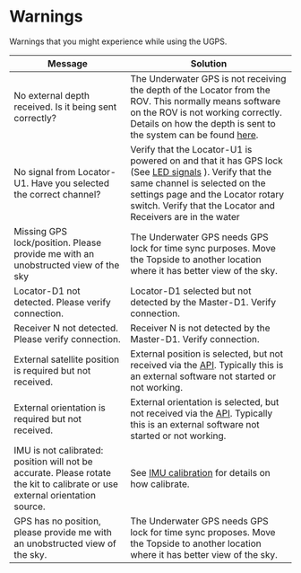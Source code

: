 # Warnings

Warnings that you might experience while using the UGPS.

| Message | Solution |
|---------|----------|
| No external depth received. Is it being sent correctly? | The Underwater GPS is not receiving the depth of the Locator from the ROV. This normally means software on the ROV is not working correctly. Details on how the depth is sent to the system can be found [here](../integration/api.md#providing-depth-to-system-when-using-locator-a1). |
| No signal from Locator-U1. Have you selected the correct channel? | Verify that the Locator-U1 is powered on and that it has GPS lock (See [LED signals](../locators/locator-u1.md#led-signals) ). Verify that the same channel is selected on the settings page and the Locator rotary switch. Verify that the Locator and Receivers are in the water |
| Missing GPS lock/position. Please provide me with an unobstructed view of the sky | The Underwater GPS needs GPS lock for time sync purposes. Move the Topside to another location where it has better view of the sky. |
| Locator-D1 not detected. Please verify connection. | Locator-D1 selected but not detected by the Master-D1. Verify connection. |
| Receiver N not detected. Please verify connection. | Receiver N is not detected by the Master-D1. Verify connection. |
| External satellite position is required but not received. | External position is selected, but not received via the [API](http://demo.waterlinked.com/swagger/#/external/external#SetMaster). Typically this is an external software not started or not working. |
| External orientation is required but not received. | External orientation is selected, but not received via the [API](http://demo.waterlinked.com/swagger/#/external/external#SetMaster). Typically this is an external software not started or not working. |
| IMU is not calibrated: position will not be accurate. Please rotate the kit to calibrate or use external orientation source. | See [IMU calibration](../ugps-sysconfig.md#imu-calibration) for details on how calibrate. |
| GPS has no position, please provide me with an unobstructed view of the sky. | The Underwater GPS needs GPS lock for time sync proposes. Move the Topside to another location where it has better view of the sky. |
